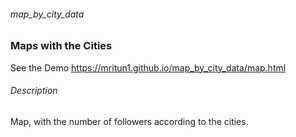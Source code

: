 ###### map_by_city_data
### Maps with the Cities 

See the Demo https://mritun1.github.io/map_by_city_data/map.html

###### Description
Map, with the number of followers according to the cities.

